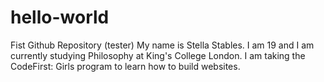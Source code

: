 # hello-world
Fist Github Repository (tester)
My name is Stella Stables. I am 19 and I am currently studying Philosophy at King's College London. I am taking the CodeFirst: Girls program to learn how to build websites. 

